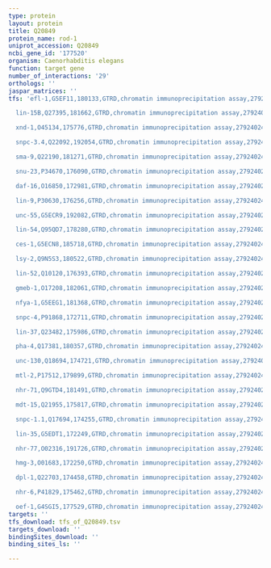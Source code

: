 ```yaml
---
type: protein
layout: protein
title: Q20849
protein_name: rod-1
uniprot_accession: Q20849
ncbi_gene_id: '177520'
organism: Caenorhabditis elegans
function: target gene
number_of_interactions: '29'
orthologs: ''
jaspar_matrices: ''
tfs: 'efl-1,G5EF11,180133,GTRD,chromatin immunoprecipitation assay,27924024%5Buid%5D,No

  lin-15B,Q27395,181662,GTRD,chromatin immunoprecipitation assay,27924024%5Buid%5D,No

  xnd-1,O45134,175776,GTRD,chromatin immunoprecipitation assay,27924024%5Buid%5D,No

  snpc-3.4,Q22092,192054,GTRD,chromatin immunoprecipitation assay,27924024%5Buid%5D,No

  sma-9,Q22190,181271,GTRD,chromatin immunoprecipitation assay,27924024%5Buid%5D,No

  snu-23,P34670,176090,GTRD,chromatin immunoprecipitation assay,27924024%5Buid%5D,No

  daf-16,O16850,172981,GTRD,chromatin immunoprecipitation assay,27924024%5Buid%5D,No

  lin-9,P30630,176256,GTRD,chromatin immunoprecipitation assay,27924024%5Buid%5D,No

  unc-55,G5ECR9,192082,GTRD,chromatin immunoprecipitation assay,27924024%5Buid%5D,No

  lin-54,Q95QD7,178280,GTRD,chromatin immunoprecipitation assay,27924024%5Buid%5D,No

  ces-1,G5ECN8,185718,GTRD,chromatin immunoprecipitation assay,27924024%5Buid%5D,No

  lsy-2,Q9N5S3,180522,GTRD,chromatin immunoprecipitation assay,27924024%5Buid%5D,No

  lin-52,Q10120,176393,GTRD,chromatin immunoprecipitation assay,27924024%5Buid%5D,No

  gmeb-1,O17208,182061,GTRD,chromatin immunoprecipitation assay,27924024%5Buid%5D,No

  nfya-1,G5EEG1,181368,GTRD,chromatin immunoprecipitation assay,27924024%5Buid%5D,No

  snpc-4,P91868,172711,GTRD,chromatin immunoprecipitation assay,27924024%5Buid%5D,No

  lin-37,Q23482,175986,GTRD,chromatin immunoprecipitation assay,27924024%5Buid%5D,No

  pha-4,Q17381,180357,GTRD,chromatin immunoprecipitation assay,27924024%5Buid%5D,No

  unc-130,Q18694,174721,GTRD,chromatin immunoprecipitation assay,27924024%5Buid%5D,No

  mtl-2,P17512,179899,GTRD,chromatin immunoprecipitation assay,27924024%5Buid%5D,No

  nhr-71,Q9GTD4,181491,GTRD,chromatin immunoprecipitation assay,27924024%5Buid%5D,No

  mdt-15,Q21955,175817,GTRD,chromatin immunoprecipitation assay,27924024%5Buid%5D,No

  snpc-1.1,Q17694,174255,GTRD,chromatin immunoprecipitation assay,27924024%5Buid%5D,No

  lin-35,G5EDT1,172249,GTRD,chromatin immunoprecipitation assay,27924024%5Buid%5D,No

  nhr-77,O02316,191726,GTRD,chromatin immunoprecipitation assay,27924024%5Buid%5D,No

  hmg-3,O01683,172250,GTRD,chromatin immunoprecipitation assay,27924024%5Buid%5D,No

  dpl-1,Q22703,174458,GTRD,chromatin immunoprecipitation assay,27924024%5Buid%5D,No

  nhr-6,P41829,175462,GTRD,chromatin immunoprecipitation assay,27924024%5Buid%5D,No

  oef-1,G4SGI5,177529,GTRD,chromatin immunoprecipitation assay,27924024%5Buid%5D,No'
targets: ''
tfs_download: tfs_of_Q20849.tsv
targets_download: ''
bindingSites_download: ''
binding_sites_ls: ''

---
```


